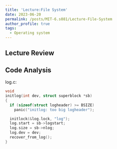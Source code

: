 ```yaml
---
title: 'Lecture:File System'
date: 2023-06-20
permalink: /posts/MIT-6.s081/Lecture-File-System
author_profile: true
tags:
  - Operating system
---
```


## Lecture Review

## Code Analysis

log.c:
``` c
void
initlog(int dev, struct superblock *sb)
{
  if (sizeof(struct logheader) >= BSIZE)
    panic("initlog: too big logheader");

  initlock(&log.lock, "log");
  log.start = sb->logstart;
  log.size = sb->nlog;
  log.dev = dev;
  recover_from_log();
}
```
